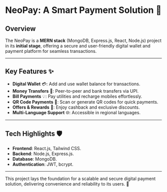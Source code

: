 # NeoPay: A Smart Payment Solution 🚀

## Overview
The NeoPay is a **MERN stack** (MongoDB, Express.js, React, Node.js) project in its **initial stage**, offering a secure and user-friendly digital wallet and payment platform for seamless transactions.

---

## Key Features ✨

- **Digital Wallet** 💳: Add and use wallet balance for transactions.
- **Money Transfers** 🔄: Peer-to-peer and bank transfers via UPI.
- **Bill Payments** 💡: Pay utilities and recharge mobiles effortlessly.
- **QR Code Payments** 📱: Scan or generate QR codes for quick payments.
- **Offers & Rewards** 🎁: Enjoy cashback and exclusive discounts.
- **Multi-Language Support** 🌐: Accessible in regional languages.

---

## Tech Highlights 🛡️

- **Frontend**: React.js, Tailwind CSS.
- **Backend**: Node.js, Express.js.
- **Database**: MongoDB.
- **Authentication**: JWT, bcrypt.

---

This project lays the foundation for a scalable and secure digital payment solution, delivering convenience and reliability to its users. 🚀
